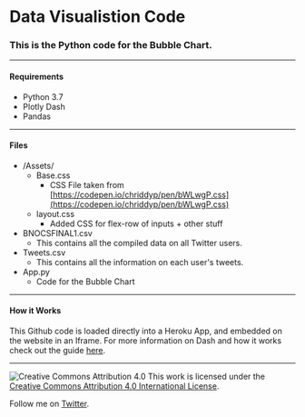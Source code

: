 Data Visualistion Code
======================


### This is the Python code for the Bubble Chart. 

- - -

#### Requirements
* Python 3.7
* Plotly Dash
* Pandas

- - -

#### Files
* /Assets/
	* Base.css
		* CSS File taken from [https://codepen.io/chriddyp/pen/bWLwgP.css](https://codepen.io/chriddyp/pen/bWLwgP.css)
	* layout.css
		* Added CSS for flex-row of inputs + other stuff
* BNOCSFINAL1.csv
	* This contains all the compiled data on all Twitter users.
* Tweets.csv
	* This contains all the information on each user's tweets.
* App.py
	* Code for the Bubble Chart

- - -

#### How it Works
This Github code is loaded directly into a Heroku App, and embedded on the website in an Iframe. For more information on Dash and how it works check out the guide [here](https://plot.ly/dash/).

- - -

![Creative Commons Attribution 4.0](https://i.creativecommons.org/l/by/4.0/88x31.png)
This work is licensed under the [Creative Commons Attribution 4.0 International License](http://creativecommons.org/licenses/by/4.0/).

Follow me on [Twitter](https://twitter.com/tomandthenews).


